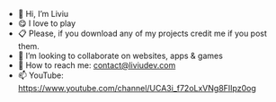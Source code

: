 - 👋 Hi, I’m Liviu
- 😋 I love to play
- 📋 Please, if you download any of my projects credit me if you post them.
- 💞️ I’m looking to collaborate on websites, apps & games
- 📧 How to reach me: contact@liviudev.com
- 📫 YouTube: https://www.youtube.com/channel/UCA3i_f72oLxVNg8FIIpz0og
